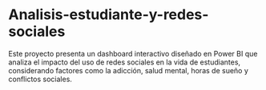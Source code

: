 # Analisis-estudiante-y-redes-sociales
Este proyecto presenta un dashboard interactivo diseñado en Power BI que analiza el impacto del uso de redes sociales en la vida de estudiantes, considerando factores como la adicción, salud mental, horas de sueño y conflictos sociales.
